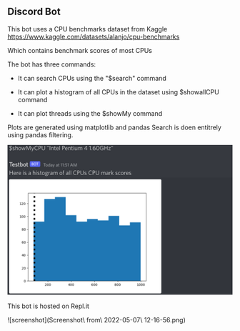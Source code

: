## Discord Bot

This bot uses a CPU benchmarks dataset from Kaggle
https://www.kaggle.com/datasets/alanjo/cpu-benchmarks

Which contains benchmark scores of most CPUs

The bot has three commands:

* It can search CPUs using the "$search" command
* It can plot a histogram of all CPUs in the dataset using $showallCPU command

* It can plot threads using the $showMy command

Plots are generated using matplotlib and pandas
Search is doen entitrely using pandas filtering.

![screenshot](Screenshot.png)

This bot is hosted on Repl.it

![screenshot](Screenshot\ from\ 2022-05-07\ 12-16-56.png)
